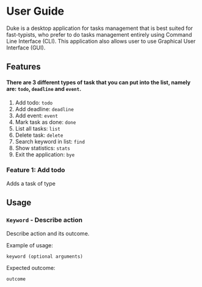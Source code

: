 # User Guide
Duke is a desktop application for tasks management that is best suited for fast-typists, who prefer to do tasks management entirely using Command Line Interface (CLI). 
This application also allows user to use Graphical User Interface (GUI).

## Features 
#### There are 3 different types of task that you can put into the list, namely are: ```todo```, ```deadline``` and ```event```.
1. Add todo: ```todo```
2. Add deadline: ```deadline```
3. Add event: ```event```
4. Mark task as done: ```done```
5. List all tasks: ```list```
6. Delete task: ```delete```
7. Search keyword in list: ```find```
8. Show statistics: ```stats```
9. Exit the application: ```bye```

### Feature 1: Add todo
Adds a task of type 

## Usage

### `Keyword` - Describe action

Describe action and its outcome.

Example of usage: 

`keyword (optional arguments)`

Expected outcome:

`outcome`
